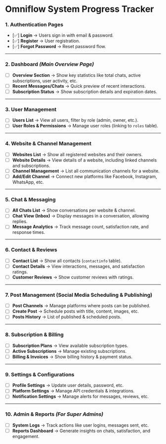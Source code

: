 # **Omniflow System Progress Tracker**

### **1. Authentication Pages**  
- [✅] **Login** → Users sign in with email & password.  
- [✅] **Register** → User registration.  
- [✅] **Forgot Password** → Reset password flow.  

---

### **2. Dashboard** *(Main Overview Page)*  
- [ ] **Overview Section** → Show key statistics like total chats, active subscriptions, user activity, etc.  
- [ ] **Recent Messages/Chats** → Quick preview of recent interactions.  
- [ ] **Subscription Status** → Show subscription details and expiration dates.  

---

### **3. User Management**  
- [ ] **Users List** → View all users, filter by role (admin, owner, etc.).  
- [ ] **User Roles & Permissions** → Manage user roles (linking to `roles` table).  

---

### **4. Website & Channel Management**  
- [ ] **Websites List** → Show all registered websites and their owners.  
- [ ] **Website Details** → View details of a website, including linked channels and subscriptions.  
- [ ] **Channel Management** → List all communication channels for a website.  
- [ ] **Add/Edit Channel** → Connect new platforms like Facebook, Instagram, WhatsApp, etc.  

---

### **5. Chat & Messaging**  
- [ ] **All Chats List** → Show conversations per website & channel.  
- [ ] **Chat View (Inbox)** → Display messages in a conversation, allowing replies.  
- [ ] **Message Analytics** → Track message count, satisfaction rate, and response times.  

---

### **6. Contact & Reviews**  
- [ ] **Contact List** → Show all contacts (`contactinfo` table).  
- [ ] **Contact Details** → View interactions, messages, and satisfaction ratings.  
- [ ] **Customer Reviews** → Show customer reviews with ratings.  

---

### **7. Post Management (Social Media Scheduling & Publishing)**  
- [ ] **Post Channels** → Manage platforms where posts can be published.  
- [ ] **Create Post** → Schedule posts with title, content, images, etc.  
- [ ] **Posts History** → List of published & scheduled posts.  

---

### **8. Subscription & Billing**  
- [ ] **Subscription Plans** → View available subscription types.  
- [ ] **Active Subscriptions** → Manage existing subscriptions.  
- [ ] **Billing & Invoices** → Show billing history & payment status.  

---

### **9. Settings & Configurations**  
- [ ] **Profile Settings** → Update user details, password, etc.  
- [ ] **Platform Settings** → Manage API credentials & integrations.  
- [ ] **Notification Settings** → Manage alerts for messages, reviews, etc.  

---

### **10. Admin & Reports** *(For Super Admins)*  
- [ ] **System Logs** → Track actions like user logins, messages sent, etc.  
- [ ] **Reports Dashboard** → Generate insights on chats, satisfaction, and engagement.  
